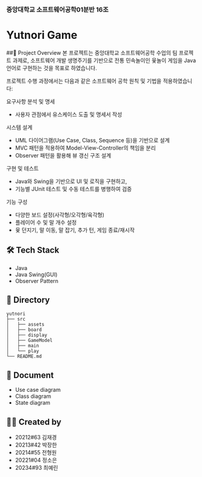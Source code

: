 ### 중앙대학교 소프트웨어공학01분반 16조

# Yutnori Game
##📌 Project Overview
본 프로젝트는 중앙대학교 소프트웨어공학 수업의 팀 프로젝트 과제로,
소프트웨어 개발 생명주기를 기반으로 전통 민속놀이인 윷놀이 게임을 Java 언어로 구현하는 것을 목표로 하였습니다.

프로젝트 수행 과정에서는 다음과 같은 소프트웨어 공학 원칙 및 기법을 적용하였습니다:

요구사항 분석 및 명세
- 사용자 관점에서 유스케이스 도출 및 명세서 작성

시스템 설계
- UML 다이어그램(Use Case, Class, Sequence 등)을 기반으로 설계
- MVC 패턴을 적용하여 Model-View-Controller의 책임을 분리
- Observer 패턴을 활용해 뷰 갱신 구조 설계

구현 및 테스트
- Java와 Swing을 기반으로 UI 및 로직을 구현하고,
- 기능별 JUnit 테스트 및 수동 테스트를 병행하여 검증

기능 구성
- 다양한 보드 설정(사각형/오각형/육각형)
- 플레이어 수 및 말 개수 설정
- 윷 던지기, 말 이동, 말 잡기, 추가 턴, 게임 종료/재시작
  
## 🛠 Tech Stack
- Java
- Java Swing(GUI)
- Observer Pattern

## 📁 Directory
```
yutnori
├── src
│   ├── assets
│   ├── board
│   ├── display
│   ├── GameModel
│   ├── main
│   └── play
└── README.md
```
## 📝 Document
- Use case diagram
- Class diagram
- State diagram

## 🙋‍♂️ Created by
- 20212#63 김재경
- 20213#42 박장한
- 20214#55 전형원
- 20221#04 정소은
- 20234#93 최예린
